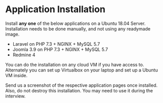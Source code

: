 # Application Installation

Install **any one** of the below applications on a Ubuntu 18.04 Server. Installation needs to be done manually, and not using any readymade image. 

- Laravel on PHP 7.3 + NGINX + MySQL 5.7
- Joomla 3.9 on PHP 7.3 + NGINX + MySQL 5.7
- Redmine 4 

You can do the installation on any cloud VM if you have access to. Alternately you can set up Virtualbox on your laptop and set up a Ubuntu VM inside. 

Send us a screenshot of the respective application pages once installed. Also, do not destroy this installation. You may need to use it during the interview. 